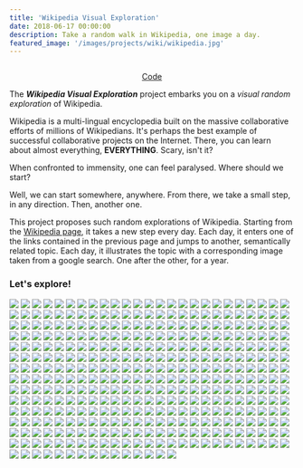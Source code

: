 ```yaml
---
title: 'Wikipedia Visual Exploration'
date: 2018-06-17 00:00:00
description: Take a random walk in Wikipedia, one image a day.
featured_image: '/images/projects/wiki/wikipedia.jpg'
---
```


<img class="image" src="/images/projects/wiki/wikipedia.jpg" alt=""/>
<p class="legend">
<i></i></p>

<center>
<a href="https://github.com/ccolas/wiki-calendar" class="btn">Code</a>
</center>

The _**Wikipedia Visual Exploration**_ project embarks you on a _visual random exploration_ of Wikipedia. 

Wikipedia is a multi-lingual encyclopedia built on the massive collaborative efforts of millions of Wikipedians. It's perhaps the best example of successful collaborative 
projects on the Internet. There, you can learn about almost everything, **EVERYTHING**. Scary, isn't it?

When confronted to immensity, one can feel paralysed. Where should we start?

Well, we can start somewhere, anywhere. From there, we take a small step, in any direction. Then, another one. 

This project proposes such random explorations of Wikipedia. Starting from the [Wikipedia page](https://en.wikipedia.org/wiki/Wikipedia), it takes a new step every 
day. Each day, it enters one of the links contained in the previous page and jumps to another, semantically related topic. Each day, it illustrates the topic with a 
corresponding image taken from a google search. One after the other, for a year.


### Let's explore!

<div class="gallery" data-columns="3">
	<img src="/images/projects/wiki/calendar/Day_0.jpg">
	<img src="/images/projects/wiki/calendar/Day_1.jpg">
	<img src="/images/projects/wiki/calendar/Day_2.jpg">
	<img src="/images/projects/wiki/calendar/Day_3.jpg">
	<img src="/images/projects/wiki/calendar/Day_4.jpg">
	<img src="/images/projects/wiki/calendar/Day_5.jpg">
	<img src="/images/projects/wiki/calendar/Day_6.jpg">
	<img src="/images/projects/wiki/calendar/Day_7.jpg">
	<img src="/images/projects/wiki/calendar/Day_8.jpg">
	<img src="/images/projects/wiki/calendar/Day_9.jpg">
	<img src="/images/projects/wiki/calendar/Day_10.jpg">
	<img src="/images/projects/wiki/calendar/Day_11.jpg">
	<img src="/images/projects/wiki/calendar/Day_12.jpg">
	<img src="/images/projects/wiki/calendar/Day_13.jpg">
	<img src="/images/projects/wiki/calendar/Day_14.jpg">
	<img src="/images/projects/wiki/calendar/Day_15.jpg">
	<img src="/images/projects/wiki/calendar/Day_16.jpg">
	<img src="/images/projects/wiki/calendar/Day_17.jpg">
	<img src="/images/projects/wiki/calendar/Day_18.jpg">
	<img src="/images/projects/wiki/calendar/Day_19.jpg">
	<img src="/images/projects/wiki/calendar/Day_20.jpg">
	<img src="/images/projects/wiki/calendar/Day_21.jpg">
	<img src="/images/projects/wiki/calendar/Day_22.jpg">
	<img src="/images/projects/wiki/calendar/Day_23.jpg">
	<img src="/images/projects/wiki/calendar/Day_24.jpg">
	<img src="/images/projects/wiki/calendar/Day_25.jpg">
	<img src="/images/projects/wiki/calendar/Day_26.jpg">
	<img src="/images/projects/wiki/calendar/Day_27.jpg">
	<img src="/images/projects/wiki/calendar/Day_28.jpg">
	<img src="/images/projects/wiki/calendar/Day_29.jpg">
	<img src="/images/projects/wiki/calendar/Day_30.jpg">
	<img src="/images/projects/wiki/calendar/Day_31.jpg">
	<img src="/images/projects/wiki/calendar/Day_32.jpg">
	<img src="/images/projects/wiki/calendar/Day_33.jpg">
	<img src="/images/projects/wiki/calendar/Day_34.jpg">
	<img src="/images/projects/wiki/calendar/Day_35.jpg">
	<img src="/images/projects/wiki/calendar/Day_36.jpg">
	<img src="/images/projects/wiki/calendar/Day_37.jpg">
	<img src="/images/projects/wiki/calendar/Day_38.jpg">
	<img src="/images/projects/wiki/calendar/Day_39.jpg">
	<img src="/images/projects/wiki/calendar/Day_40.jpg">
	<img src="/images/projects/wiki/calendar/Day_41.jpg">
	<img src="/images/projects/wiki/calendar/Day_42.jpg">
	<img src="/images/projects/wiki/calendar/Day_43.jpg">
	<img src="/images/projects/wiki/calendar/Day_44.jpg">
	<img src="/images/projects/wiki/calendar/Day_45.jpg">
	<img src="/images/projects/wiki/calendar/Day_46.jpg">
	<img src="/images/projects/wiki/calendar/Day_47.jpg">
	<img src="/images/projects/wiki/calendar/Day_48.jpg">
	<img src="/images/projects/wiki/calendar/Day_49.jpg">
	<img src="/images/projects/wiki/calendar/Day_50.jpg">
	<img src="/images/projects/wiki/calendar/Day_51.jpg">
	<img src="/images/projects/wiki/calendar/Day_52.jpg">
	<img src="/images/projects/wiki/calendar/Day_53.jpg">
	<img src="/images/projects/wiki/calendar/Day_54.jpg">
	<img src="/images/projects/wiki/calendar/Day_55.jpg">
	<img src="/images/projects/wiki/calendar/Day_56.jpg">
	<img src="/images/projects/wiki/calendar/Day_57.jpg">
	<img src="/images/projects/wiki/calendar/Day_58.jpg">
	<img src="/images/projects/wiki/calendar/Day_59.jpg">
	<img src="/images/projects/wiki/calendar/Day_60.jpg">
	<img src="/images/projects/wiki/calendar/Day_61.jpg">
	<img src="/images/projects/wiki/calendar/Day_62.jpg">
	<img src="/images/projects/wiki/calendar/Day_63.jpg">
	<img src="/images/projects/wiki/calendar/Day_64.jpg">
	<img src="/images/projects/wiki/calendar/Day_65.jpg">
	<img src="/images/projects/wiki/calendar/Day_66.jpg">
	<img src="/images/projects/wiki/calendar/Day_67.jpg">
	<img src="/images/projects/wiki/calendar/Day_68.jpg">
	<img src="/images/projects/wiki/calendar/Day_69.jpg">
	<img src="/images/projects/wiki/calendar/Day_70.jpg">
	<img src="/images/projects/wiki/calendar/Day_71.jpg">
	<img src="/images/projects/wiki/calendar/Day_72.jpg">
	<img src="/images/projects/wiki/calendar/Day_73.jpg">
	<img src="/images/projects/wiki/calendar/Day_74.jpg">
	<img src="/images/projects/wiki/calendar/Day_75.jpg">
	<img src="/images/projects/wiki/calendar/Day_76.jpg">
	<img src="/images/projects/wiki/calendar/Day_77.jpg">
	<img src="/images/projects/wiki/calendar/Day_78.jpg">
	<img src="/images/projects/wiki/calendar/Day_79.jpg">
	<img src="/images/projects/wiki/calendar/Day_80.jpg">
	<img src="/images/projects/wiki/calendar/Day_81.jpg">
	<img src="/images/projects/wiki/calendar/Day_82.jpg">
	<img src="/images/projects/wiki/calendar/Day_83.jpg">
	<img src="/images/projects/wiki/calendar/Day_84.jpg">
	<img src="/images/projects/wiki/calendar/Day_85.jpg">
	<img src="/images/projects/wiki/calendar/Day_86.jpg">
	<img src="/images/projects/wiki/calendar/Day_87.jpg">
	<img src="/images/projects/wiki/calendar/Day_88.jpg">
	<img src="/images/projects/wiki/calendar/Day_89.jpg">
	<img src="/images/projects/wiki/calendar/Day_90.jpg">
	<img src="/images/projects/wiki/calendar/Day_91.jpg">
	<img src="/images/projects/wiki/calendar/Day_92.jpg">
	<img src="/images/projects/wiki/calendar/Day_93.jpg">
	<img src="/images/projects/wiki/calendar/Day_94.jpg">
	<img src="/images/projects/wiki/calendar/Day_95.jpg">
	<img src="/images/projects/wiki/calendar/Day_96.jpg">
	<img src="/images/projects/wiki/calendar/Day_97.jpg">
	<img src="/images/projects/wiki/calendar/Day_98.jpg">
	<img src="/images/projects/wiki/calendar/Day_99.jpg">
	<img src="/images/projects/wiki/calendar/Day_100.jpg">
	<img src="/images/projects/wiki/calendar/Day_101.jpg">
	<img src="/images/projects/wiki/calendar/Day_102.jpg">
	<img src="/images/projects/wiki/calendar/Day_103.jpg">
	<img src="/images/projects/wiki/calendar/Day_104.jpg">
	<img src="/images/projects/wiki/calendar/Day_105.jpg">
	<img src="/images/projects/wiki/calendar/Day_106.jpg">
	<img src="/images/projects/wiki/calendar/Day_107.jpg">
	<img src="/images/projects/wiki/calendar/Day_108.jpg">
	<img src="/images/projects/wiki/calendar/Day_109.jpg">
	<img src="/images/projects/wiki/calendar/Day_110.jpg">
	<img src="/images/projects/wiki/calendar/Day_111.jpg">
	<img src="/images/projects/wiki/calendar/Day_112.jpg">
	<img src="/images/projects/wiki/calendar/Day_113.jpg">
	<img src="/images/projects/wiki/calendar/Day_114.jpg">
	<img src="/images/projects/wiki/calendar/Day_115.jpg">
	<img src="/images/projects/wiki/calendar/Day_116.jpg">
	<img src="/images/projects/wiki/calendar/Day_117.jpg">
	<img src="/images/projects/wiki/calendar/Day_118.jpg">
	<img src="/images/projects/wiki/calendar/Day_119.jpg">
	<img src="/images/projects/wiki/calendar/Day_120.jpg">
	<img src="/images/projects/wiki/calendar/Day_121.jpg">
	<img src="/images/projects/wiki/calendar/Day_122.jpg">
	<img src="/images/projects/wiki/calendar/Day_123.jpg">
	<img src="/images/projects/wiki/calendar/Day_124.jpg">
	<img src="/images/projects/wiki/calendar/Day_125.jpg">
	<img src="/images/projects/wiki/calendar/Day_126.jpg">
	<img src="/images/projects/wiki/calendar/Day_127.jpg">
	<img src="/images/projects/wiki/calendar/Day_128.jpg">
	<img src="/images/projects/wiki/calendar/Day_129.jpg">
	<img src="/images/projects/wiki/calendar/Day_130.jpg">
	<img src="/images/projects/wiki/calendar/Day_131.jpg">
	<img src="/images/projects/wiki/calendar/Day_132.jpg">
	<img src="/images/projects/wiki/calendar/Day_133.jpg">
	<img src="/images/projects/wiki/calendar/Day_134.jpg">
	<img src="/images/projects/wiki/calendar/Day_135.jpg">
	<img src="/images/projects/wiki/calendar/Day_136.jpg">
	<img src="/images/projects/wiki/calendar/Day_137.jpg">
	<img src="/images/projects/wiki/calendar/Day_138.jpg">
	<img src="/images/projects/wiki/calendar/Day_139.jpg">
	<img src="/images/projects/wiki/calendar/Day_140.jpg">
	<img src="/images/projects/wiki/calendar/Day_141.jpg">
	<img src="/images/projects/wiki/calendar/Day_142.jpg">
	<img src="/images/projects/wiki/calendar/Day_143.jpg">
	<img src="/images/projects/wiki/calendar/Day_144.jpg">
	<img src="/images/projects/wiki/calendar/Day_145.jpg">
	<img src="/images/projects/wiki/calendar/Day_146.jpg">
	<img src="/images/projects/wiki/calendar/Day_147.jpg">
	<img src="/images/projects/wiki/calendar/Day_148.jpg">
	<img src="/images/projects/wiki/calendar/Day_149.jpg">
	<img src="/images/projects/wiki/calendar/Day_150.jpg">
	<img src="/images/projects/wiki/calendar/Day_151.jpg">
	<img src="/images/projects/wiki/calendar/Day_152.jpg">
	<img src="/images/projects/wiki/calendar/Day_153.jpg">
	<img src="/images/projects/wiki/calendar/Day_154.jpg">
	<img src="/images/projects/wiki/calendar/Day_155.jpg">
	<img src="/images/projects/wiki/calendar/Day_156.jpg">
	<img src="/images/projects/wiki/calendar/Day_157.jpg">
	<img src="/images/projects/wiki/calendar/Day_158.jpg">
	<img src="/images/projects/wiki/calendar/Day_159.jpg">
	<img src="/images/projects/wiki/calendar/Day_160.jpg">
	<img src="/images/projects/wiki/calendar/Day_161.jpg">
	<img src="/images/projects/wiki/calendar/Day_162.jpg">
	<img src="/images/projects/wiki/calendar/Day_163.jpg">
	<img src="/images/projects/wiki/calendar/Day_164.jpg">
	<img src="/images/projects/wiki/calendar/Day_165.jpg">
	<img src="/images/projects/wiki/calendar/Day_166.jpg">
	<img src="/images/projects/wiki/calendar/Day_167.jpg">
	<img src="/images/projects/wiki/calendar/Day_168.jpg">
	<img src="/images/projects/wiki/calendar/Day_169.jpg">
	<img src="/images/projects/wiki/calendar/Day_170.jpg">
	<img src="/images/projects/wiki/calendar/Day_171.jpg">
	<img src="/images/projects/wiki/calendar/Day_172.jpg">
	<img src="/images/projects/wiki/calendar/Day_173.jpg">
	<img src="/images/projects/wiki/calendar/Day_174.jpg">
	<img src="/images/projects/wiki/calendar/Day_175.jpg">
	<img src="/images/projects/wiki/calendar/Day_176.jpg">
	<img src="/images/projects/wiki/calendar/Day_177.jpg">
	<img src="/images/projects/wiki/calendar/Day_178.jpg">
	<img src="/images/projects/wiki/calendar/Day_179.jpg">
	<img src="/images/projects/wiki/calendar/Day_180.jpg">
	<img src="/images/projects/wiki/calendar/Day_181.jpg">
	<img src="/images/projects/wiki/calendar/Day_182.jpg">
	<img src="/images/projects/wiki/calendar/Day_183.jpg">
	<img src="/images/projects/wiki/calendar/Day_184.jpg">
	<img src="/images/projects/wiki/calendar/Day_185.jpg">
	<img src="/images/projects/wiki/calendar/Day_186.jpg">
	<img src="/images/projects/wiki/calendar/Day_187.jpg">
	<img src="/images/projects/wiki/calendar/Day_188.jpg">
	<img src="/images/projects/wiki/calendar/Day_189.jpg">
	<img src="/images/projects/wiki/calendar/Day_190.jpg">
	<img src="/images/projects/wiki/calendar/Day_191.jpg">
	<img src="/images/projects/wiki/calendar/Day_192.jpg">
	<img src="/images/projects/wiki/calendar/Day_193.jpg">
	<img src="/images/projects/wiki/calendar/Day_194.jpg">
	<img src="/images/projects/wiki/calendar/Day_195.jpg">
	<img src="/images/projects/wiki/calendar/Day_196.jpg">
	<img src="/images/projects/wiki/calendar/Day_197.jpg">
	<img src="/images/projects/wiki/calendar/Day_198.jpg">
	<img src="/images/projects/wiki/calendar/Day_199.jpg">
	<img src="/images/projects/wiki/calendar/Day_200.jpg">
	<img src="/images/projects/wiki/calendar/Day_201.jpg">
	<img src="/images/projects/wiki/calendar/Day_202.jpg">
	<img src="/images/projects/wiki/calendar/Day_203.jpg">
	<img src="/images/projects/wiki/calendar/Day_204.jpg">
	<img src="/images/projects/wiki/calendar/Day_205.jpg">
	<img src="/images/projects/wiki/calendar/Day_206.jpg">
	<img src="/images/projects/wiki/calendar/Day_207.jpg">
	<img src="/images/projects/wiki/calendar/Day_208.jpg">
	<img src="/images/projects/wiki/calendar/Day_209.jpg">
	<img src="/images/projects/wiki/calendar/Day_210.jpg">
	<img src="/images/projects/wiki/calendar/Day_211.jpg">
	<img src="/images/projects/wiki/calendar/Day_212.jpg">
	<img src="/images/projects/wiki/calendar/Day_213.jpg">
	<img src="/images/projects/wiki/calendar/Day_214.jpg">
	<img src="/images/projects/wiki/calendar/Day_215.jpg">
	<img src="/images/projects/wiki/calendar/Day_216.jpg">
	<img src="/images/projects/wiki/calendar/Day_217.jpg">
	<img src="/images/projects/wiki/calendar/Day_218.jpg">
	<img src="/images/projects/wiki/calendar/Day_219.jpg">
	<img src="/images/projects/wiki/calendar/Day_220.jpg">
	<img src="/images/projects/wiki/calendar/Day_221.jpg">
	<img src="/images/projects/wiki/calendar/Day_222.jpg">
	<img src="/images/projects/wiki/calendar/Day_223.jpg">
	<img src="/images/projects/wiki/calendar/Day_224.jpg">
	<img src="/images/projects/wiki/calendar/Day_225.jpg">
	<img src="/images/projects/wiki/calendar/Day_226.jpg">
	<img src="/images/projects/wiki/calendar/Day_227.jpg">
	<img src="/images/projects/wiki/calendar/Day_228.jpg">
	<img src="/images/projects/wiki/calendar/Day_229.jpg">
	<img src="/images/projects/wiki/calendar/Day_230.jpg">
	<img src="/images/projects/wiki/calendar/Day_231.jpg">
	<img src="/images/projects/wiki/calendar/Day_232.jpg">
	<img src="/images/projects/wiki/calendar/Day_233.jpg">
	<img src="/images/projects/wiki/calendar/Day_234.jpg">
	<img src="/images/projects/wiki/calendar/Day_235.jpg">
	<img src="/images/projects/wiki/calendar/Day_236.jpg">
	<img src="/images/projects/wiki/calendar/Day_237.jpg">
	<img src="/images/projects/wiki/calendar/Day_238.jpg">
	<img src="/images/projects/wiki/calendar/Day_239.jpg">
	<img src="/images/projects/wiki/calendar/Day_240.jpg">
	<img src="/images/projects/wiki/calendar/Day_241.jpg">
	<img src="/images/projects/wiki/calendar/Day_242.jpg">
	<img src="/images/projects/wiki/calendar/Day_243.jpg">
	<img src="/images/projects/wiki/calendar/Day_244.jpg">
	<img src="/images/projects/wiki/calendar/Day_245.jpg">
	<img src="/images/projects/wiki/calendar/Day_246.jpg">
	<img src="/images/projects/wiki/calendar/Day_247.jpg">
	<img src="/images/projects/wiki/calendar/Day_248.jpg">
	<img src="/images/projects/wiki/calendar/Day_249.jpg">
	<img src="/images/projects/wiki/calendar/Day_250.jpg">
	<img src="/images/projects/wiki/calendar/Day_251.jpg">
	<img src="/images/projects/wiki/calendar/Day_252.jpg">
	<img src="/images/projects/wiki/calendar/Day_253.jpg">
	<img src="/images/projects/wiki/calendar/Day_254.jpg">
	<img src="/images/projects/wiki/calendar/Day_255.jpg">
	<img src="/images/projects/wiki/calendar/Day_256.jpg">
	<img src="/images/projects/wiki/calendar/Day_257.jpg">
	<img src="/images/projects/wiki/calendar/Day_258.jpg">
	<img src="/images/projects/wiki/calendar/Day_259.jpg">
	<img src="/images/projects/wiki/calendar/Day_260.jpg">
	<img src="/images/projects/wiki/calendar/Day_261.jpg">
	<img src="/images/projects/wiki/calendar/Day_262.jpg">
	<img src="/images/projects/wiki/calendar/Day_263.jpg">
	<img src="/images/projects/wiki/calendar/Day_264.jpg">
	<img src="/images/projects/wiki/calendar/Day_265.jpg">
	<img src="/images/projects/wiki/calendar/Day_266.jpg">
	<img src="/images/projects/wiki/calendar/Day_267.jpg">
	<img src="/images/projects/wiki/calendar/Day_268.jpg">
	<img src="/images/projects/wiki/calendar/Day_269.jpg">
	<img src="/images/projects/wiki/calendar/Day_270.jpg">
	<img src="/images/projects/wiki/calendar/Day_271.jpg">
	<img src="/images/projects/wiki/calendar/Day_272.jpg">
	<img src="/images/projects/wiki/calendar/Day_273.jpg">
	<img src="/images/projects/wiki/calendar/Day_274.jpg">
	<img src="/images/projects/wiki/calendar/Day_275.jpg">
	<img src="/images/projects/wiki/calendar/Day_276.jpg">
	<img src="/images/projects/wiki/calendar/Day_277.jpg">
	<img src="/images/projects/wiki/calendar/Day_278.jpg">
	<img src="/images/projects/wiki/calendar/Day_279.jpg">
	<img src="/images/projects/wiki/calendar/Day_280.jpg">
	<img src="/images/projects/wiki/calendar/Day_281.jpg">
	<img src="/images/projects/wiki/calendar/Day_282.jpg">
	<img src="/images/projects/wiki/calendar/Day_283.jpg">
	<img src="/images/projects/wiki/calendar/Day_284.jpg">
	<img src="/images/projects/wiki/calendar/Day_285.jpg">
	<img src="/images/projects/wiki/calendar/Day_286.jpg">
	<img src="/images/projects/wiki/calendar/Day_287.jpg">
	<img src="/images/projects/wiki/calendar/Day_288.jpg">
	<img src="/images/projects/wiki/calendar/Day_289.jpg">
	<img src="/images/projects/wiki/calendar/Day_290.jpg">
	<img src="/images/projects/wiki/calendar/Day_291.jpg">
	<img src="/images/projects/wiki/calendar/Day_292.jpg">
	<img src="/images/projects/wiki/calendar/Day_293.jpg">
	<img src="/images/projects/wiki/calendar/Day_294.jpg">
	<img src="/images/projects/wiki/calendar/Day_295.jpg">
	<img src="/images/projects/wiki/calendar/Day_296.jpg">
	<img src="/images/projects/wiki/calendar/Day_297.jpg">
	<img src="/images/projects/wiki/calendar/Day_298.jpg">
	<img src="/images/projects/wiki/calendar/Day_299.jpg">
	<img src="/images/projects/wiki/calendar/Day_300.jpg">
	<img src="/images/projects/wiki/calendar/Day_301.jpg">
	<img src="/images/projects/wiki/calendar/Day_302.jpg">
	<img src="/images/projects/wiki/calendar/Day_303.jpg">
	<img src="/images/projects/wiki/calendar/Day_304.jpg">
	<img src="/images/projects/wiki/calendar/Day_305.jpg">
	<img src="/images/projects/wiki/calendar/Day_306.jpg">
	<img src="/images/projects/wiki/calendar/Day_307.jpg">
	<img src="/images/projects/wiki/calendar/Day_308.jpg">
	<img src="/images/projects/wiki/calendar/Day_309.jpg">
	<img src="/images/projects/wiki/calendar/Day_310.jpg">
	<img src="/images/projects/wiki/calendar/Day_311.jpg">
	<img src="/images/projects/wiki/calendar/Day_312.jpg">
	<img src="/images/projects/wiki/calendar/Day_313.jpg">
	<img src="/images/projects/wiki/calendar/Day_314.jpg">
	<img src="/images/projects/wiki/calendar/Day_315.jpg">
	<img src="/images/projects/wiki/calendar/Day_316.jpg">
	<img src="/images/projects/wiki/calendar/Day_317.jpg">
	<img src="/images/projects/wiki/calendar/Day_318.jpg">
	<img src="/images/projects/wiki/calendar/Day_319.jpg">
	<img src="/images/projects/wiki/calendar/Day_320.jpg">
	<img src="/images/projects/wiki/calendar/Day_321.jpg">
	<img src="/images/projects/wiki/calendar/Day_322.jpg">
	<img src="/images/projects/wiki/calendar/Day_323.jpg">
	<img src="/images/projects/wiki/calendar/Day_324.jpg">
	<img src="/images/projects/wiki/calendar/Day_325.jpg">
	<img src="/images/projects/wiki/calendar/Day_326.jpg">
	<img src="/images/projects/wiki/calendar/Day_327.jpg">
	<img src="/images/projects/wiki/calendar/Day_328.jpg">
	<img src="/images/projects/wiki/calendar/Day_329.jpg">
	<img src="/images/projects/wiki/calendar/Day_330.jpg">
	<img src="/images/projects/wiki/calendar/Day_331.jpg">
	<img src="/images/projects/wiki/calendar/Day_332.jpg">
	<img src="/images/projects/wiki/calendar/Day_333.jpg">
	<img src="/images/projects/wiki/calendar/Day_334.jpg">
	<img src="/images/projects/wiki/calendar/Day_335.jpg">
	<img src="/images/projects/wiki/calendar/Day_336.jpg">
	<img src="/images/projects/wiki/calendar/Day_337.jpg">
	<img src="/images/projects/wiki/calendar/Day_338.jpg">
	<img src="/images/projects/wiki/calendar/Day_339.jpg">
	<img src="/images/projects/wiki/calendar/Day_340.jpg">
	<img src="/images/projects/wiki/calendar/Day_341.jpg">
	<img src="/images/projects/wiki/calendar/Day_342.jpg">
	<img src="/images/projects/wiki/calendar/Day_343.jpg">
	<img src="/images/projects/wiki/calendar/Day_344.jpg">
	<img src="/images/projects/wiki/calendar/Day_345.jpg">
	<img src="/images/projects/wiki/calendar/Day_346.jpg">
	<img src="/images/projects/wiki/calendar/Day_347.jpg">
	<img src="/images/projects/wiki/calendar/Day_348.jpg">
	<img src="/images/projects/wiki/calendar/Day_349.jpg">
	<img src="/images/projects/wiki/calendar/Day_350.jpg">
	<img src="/images/projects/wiki/calendar/Day_351.jpg">
	<img src="/images/projects/wiki/calendar/Day_352.jpg">
	<img src="/images/projects/wiki/calendar/Day_353.jpg">
	<img src="/images/projects/wiki/calendar/Day_354.jpg">
	<img src="/images/projects/wiki/calendar/Day_355.jpg">
	<img src="/images/projects/wiki/calendar/Day_356.jpg">
	<img src="/images/projects/wiki/calendar/Day_357.jpg">
	<img src="/images/projects/wiki/calendar/Day_358.jpg">
	<img src="/images/projects/wiki/calendar/Day_359.jpg">
	<img src="/images/projects/wiki/calendar/Day_360.jpg">
	<img src="/images/projects/wiki/calendar/Day_361.jpg">
	<img src="/images/projects/wiki/calendar/Day_362.jpg">
	<img src="/images/projects/wiki/calendar/Day_363.jpg">
	<img src="/images/projects/wiki/calendar/Day_364.jpg">
</div>


